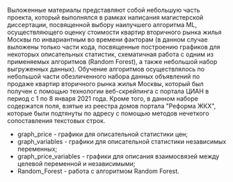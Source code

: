 Выложенные материалы представляют собой небольшую часть проекта, который выполнялся в рамках написания магистерской диссертации, посвященной выбору наилучшего алгоритма ML, осуществляющего оценку стоимости квартир вторичного рынка жилья Москвы по инвариантным во времени факторам (в данном случае выложены только части кода, посвященные построению графиков для некоторых описательных статистик, схематичная работа с одним из применяемых алгоритмов (Random Forest), а также небольшой набор выгруженных данных). 
Обучение алгоритмов осуществлялось по небольшой части обезличенного набора данных объявлений по продаже квартир вторичного рынка жилья Москвы, который был получен с помощью технологии веб-скрейпинга с портала ЦИАН в период с 1 по 8 января 2021 года. Кроме того, в данном наборе содержатся поля, взятые из реестра домов портала "Реформа ЖКХ", которые были подтянуты по адресу с помощью методов нечеткого сопоставления текстовых строк.

* graph_price - графики для описательной статистики цен;
* graph_variables - графики для описательной статистики независимых переменных;
* graph_price_variables - графики для описания взаимосвязей между целевой переменной и независимыми;
* Random_Forest - работа с алгоритмом Random Forest.
